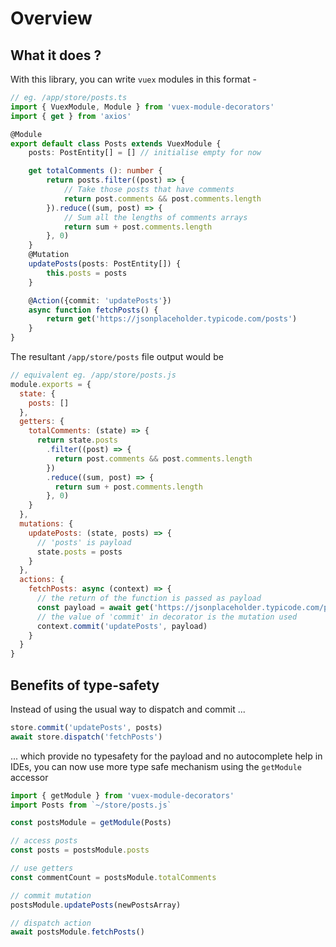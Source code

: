 # Overview

<sponsor-cb-sidebar/>

## What it does ?

With this library, you can write `vuex` modules in this format -

```typescript
// eg. /app/store/posts.ts
import { VuexModule, Module } from 'vuex-module-decorators'
import { get } from 'axios'

@Module
export default class Posts extends VuexModule {
    posts: PostEntity[] = [] // initialise empty for now

    get totalComments (): number {
        return posts.filter((post) => {
            // Take those posts that have comments
            return post.comments && post.comments.length
        }).reduce((sum, post) => {
            // Sum all the lengths of comments arrays
            return sum + post.comments.length
        }, 0)
    }
    @Mutation
    updatePosts(posts: PostEntity[]) {
        this.posts = posts
    }

    @Action({commit: 'updatePosts'})
    async function fetchPosts() {
        return get('https://jsonplaceholder.typicode.com/posts')
    }
}
```

The resultant `/app/store/posts` file output would be

```javascript
// equivalent eg. /app/store/posts.js
module.exports = {
  state: {
    posts: []
  },
  getters: {
    totalComments: (state) => {
      return state.posts
        .filter((post) => {
          return post.comments && post.comments.length
        })
        .reduce((sum, post) => {
          return sum + post.comments.length
        }, 0)
    }
  },
  mutations: {
    updatePosts: (state, posts) => {
      // 'posts' is payload
      state.posts = posts
    }
  },
  actions: {
    fetchPosts: async (context) => {
      // the return of the function is passed as payload
      const payload = await get('https://jsonplaceholder.typicode.com/posts')
      // the value of 'commit' in decorator is the mutation used
      context.commit('updatePosts', payload)
    }
  }
}
```

## Benefits of type-safety

Instead of using the usual way to dispatch and commit ...

```javascript
store.commit('updatePosts', posts)
await store.dispatch('fetchPosts')
```

... which provide no typesafety for the payload and no autocomplete help in IDEs,
you can now use more type safe mechanism using the `getModule` accessor

```typescript
import { getModule } from 'vuex-module-decorators'
import Posts from `~/store/posts.js`

const postsModule = getModule(Posts)

// access posts
const posts = postsModule.posts

// use getters
const commentCount = postsModule.totalComments

// commit mutation
postsModule.updatePosts(newPostsArray)

// dispatch action
await postsModule.fetchPosts()
```
